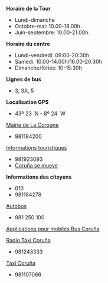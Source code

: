**Horaire de la Tour**

* Lundi-dimanche
* Octobre-mai: 10.00-18.00h.
* Juin-septembre: 10.00-21.00h.

**Horaire du centre**

* Lundi-vendredi: 09:00-20:30h
* Samedi: 10.00-14.00h/16.00-20.30h
* Dimanche/fériés: 10-15:30h

**Lignes de bus**

* 3, 3A, 5

**Localisation GPS**

* 43º 23 ́ N - 8º 24 ́ W

[Mairie de La Corogne](http://www.coruna.es)

* 981184200

[Informations touristiques](http://www.turismocoruna.com)

* 981923093
* [Coruña se mueve](http://www.corunasemueve.com)

**Informations des citoyens**

* 010
* 981184278

[Autobus](http://www.tranviascoruna.com)

* 981 250 100

[Applications pour mobiles Bus Coruña](http://www.buscoruna.eu)

[Radio Taxi Coruña](http://www.radiotaxicoruna.es)

* 981243333

[Taxi Coruña](http://www.taxicoruna.es)

* 981107066